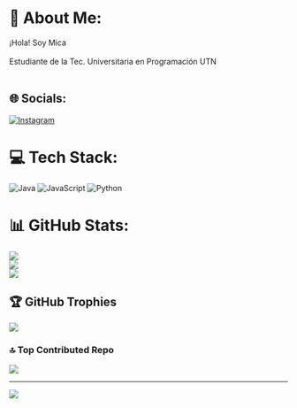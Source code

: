 # 💫 About Me:
¡Hola! Soy Mica <br><br>Estudiante de la Tec. Universitaria en Programación UTN<br><br>


## 🌐 Socials:
[![Instagram](https://img.shields.io/badge/Instagram-%23E4405F.svg?logo=Instagram&logoColor=white)](https://instagram.com/https://www.instagram.com/sanmartin_micaela/) 

# 💻 Tech Stack:
![Java](https://img.shields.io/badge/java-%23ED8B00.svg?style=for-the-badge&logo=openjdk&logoColor=white) ![JavaScript](https://img.shields.io/badge/javascript-%23323330.svg?style=for-the-badge&logo=javascript&logoColor=%23F7DF1E) ![Python](https://img.shields.io/badge/python-3670A0?style=for-the-badge&logo=python&logoColor=ffdd54)
# 📊 GitHub Stats:
![](https://github-readme-stats.vercel.app/api?username=MicaSanmar&theme=tokyonight&hide_border=false&include_all_commits=false&count_private=false)<br/>
![](https://github-readme-streak-stats.herokuapp.com/?user=MicaSanmar&theme=tokyonight&hide_border=false)<br/>
![](https://github-readme-stats.vercel.app/api/top-langs/?username=MicaSanmar&theme=tokyonight&hide_border=false&include_all_commits=false&count_private=false&layout=compact)

## 🏆 GitHub Trophies
![](https://github-profile-trophy.vercel.app/?username=MicaSanmar&theme=tokyonight&no-frame=false&no-bg=true&margin-w=4)

### 🔝 Top Contributed Repo
![](https://github-contributor-stats.vercel.app/api?username=MicaSanmar&limit=5&theme=dark&combine_all_yearly_contributions=true)

---
[![](https://visitcount.itsvg.in/api?id=MicaSanmar&icon=0&color=0)](https://visitcount.itsvg.in)

<!-- Proudly created with GPRM ( https://gprm.itsvg.in ) -->
